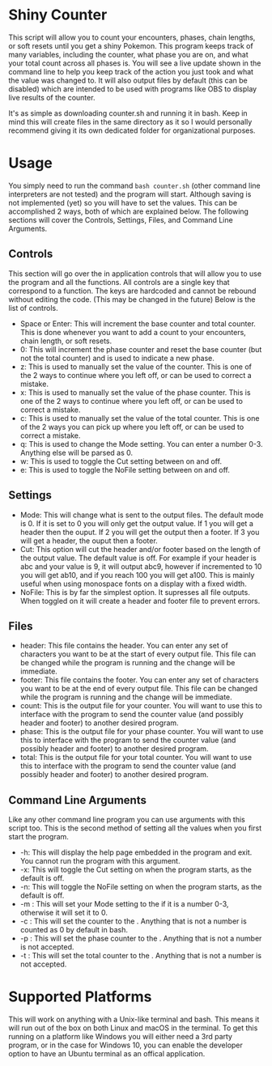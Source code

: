 # Shiny Counter
This script will allow you to count your encounters, phases, chain lengths, or soft resets until you get a shiny Pokemon. This program keeps track of many variables, including the counter, what phase you are on, and what your total count across all phases is. You will see a live update shown in the command line to help you keep track of the action you just took and what the value was changed to. It will also output files by default (this can be disabled) which are intended to be used with programs like OBS to display live results of the counter.

It's as simple as downloading counter.sh and running it in bash. Keep in mind this will create files in the same directory as it so I would personally recommend giving it its own dedicated folder for organizational purposes.

# Usage
You simply need to run the command ```bash counter.sh``` (other command line interpreters are not tested) and the program will start. Although saving is not implemented (yet) so you will have to set the values. This can be accomplished 2 ways, both of which are explained below. The following sections will cover the Controls, Settings, Files, and Command Line Arguments.

## Controls
This section will go over the in application controls that will allow you to use the program and all the functions. All controls are a single key that correspond to a function. The keys are hardcoded and cannot be rebound without editing the code. (This may be changed in the future) Below is the list of controls.

* Space or Enter: This will increment the base counter and total counter. This is done whenever you want to add a count to your encounters, chain length, or soft resets.
* 0: This will increment the phase counter and reset the base counter (but not the total counter) and is used to indicate a new phase.
* z: This is used to manually set the value of the counter. This is one of the 2 ways to continue where you left off, or can be used to correct a mistake.
* x: This is used to manually set the value of the phase counter. This is one of the 2 ways to continue where you left off, or can be used to correct a mistake.
* c: This is used to manually set the value of the total counter. This is one of the 2 ways you can pick up where you left off, or can be used to correct a mistake.
* q: This is used to change the Mode setting. You can enter a number 0-3. Anything else will be parsed as 0.
* w: This is used to toggle the Cut setting between on and off.
* e: This is used to toggle the NoFile setting between on and off. 

## Settings
* Mode: This will change what is sent to the output files. The default mode is 0. If it is set to 0 you will only get the output value. If 1 you will get a header then the ouput. If 2 you will get the output then a footer. If 3 you will get a header, the ouput then a footer.
* Cut: This option will cut the header and/or footer based on the length of the output value. The default value is off. For example if your header is abc and your value is 9, it will output abc9, however if incremented to 10 you will get ab10, and if you reach 100 you will get a100. This is mainly useful when using monospace fonts on a display with a fixed width.
* NoFile: This is by far the simplest option. It supresses all file outputs. When toggled on it will create a header and footer file to prevent errors.

## Files
* header: This file contains the header. You can enter any set of characters you want to be at the start of every output file. This file can be changed while the program is running and the change will be immediate.
* footer: This file contains the footer. You can enter any set of characters you want to be at the end of every output file. This file can be changed while the program is running and the change will be immediate.
* count: This is the output file for your counter. You will want to use this to interface with the program to send the counter value (and possibly header and footer) to another desired program.
* phase: This is the output file for your phase counter. You will want to use this to interface with the program to send the counter value (and possibly header and footer) to another desired program.
* total: This is the output file for your total counter. You will want to use this to interface with the program to send the counter value (and possibly header and footer) to another desired program.

## Command Line Arguments
Like any other command line program you can use arguments with this script too. This is the second method of setting all the values when you first start the program.
* -h: This will display the help page embedded in the program and exit. You cannot run the program with this argument.
* -x: This will toggle the Cut setting on when the program starts, as the default is off.
* -n: This will toggle the NoFile setting on when the program starts, as the default is off.
* -m <value>: This will set your Mode setting to the <value> if it is a number 0-3, otherwise it will set it to 0.
* -c <value>: This will set the counter to the <value>. Anything that is not a number is counted as 0 by default in bash.
* -p <value>: This will set the phase counter to the <value>. Anything that is not a number is not accepted.
* -t <value>: This will set the total counter to the <value>. Anything that is not a number is not accepted.

# Supported Platforms
This will work on anything with a Unix-like terminal and bash. This means it will run out of the box on both Linux and macOS in the terminal. To get this running on a platform like Windows you will either need a 3rd party program, or in the case for Windows 10, you can enable the developer option to have an Ubuntu terminal as an offical application.
